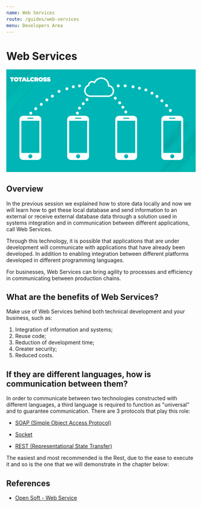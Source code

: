 ```yaml
---
name: Web Services
route: /guides/web-services
menu: Developers Area
---
```


# Web Services

![webservices](../.gitbook/assets/webservice.png)

## Overview

In the previous session we explained how to store data locally and now we will learn how to get these local database and send information to an external or receive external database data through a solution used in systems integration and in communication between different applications, call Web Services.

Through this technology, it is possible that applications that are under development will communicate with applications that have already been developed. In addition to enabling integration between different platforms developed in different programming languages.

For businesses, Web Services can bring agility to processes and efficiency in communicating between production chains.

## What are the benefits of Web Services?

Make use of Web Services behind both technical development and your business, such as:

1. Integration of information and systems;
2. Reuse code;
3. Reduction of development time;
4. Greater security;
5. Reduced costs.

## If they are different languages, how is communication between them?

In order to communicate between two technologies constructed with different languages, a third language is required to function as "universal" and to guarantee communication. There are 3 protocols that play this role:

- [SOAP \(Simple Object Access Protocol\)](../apis/soap.md)

<!-- {% page-ref page="../apis/soap.md" %} -->

- [Socket](../apis/socket.md)

<!-- {% page-ref page="../apis/socket.md" %} -->

- [REST \(Representational State Transfer\)](../apis/api-rest.md)

The easiest and most recommended is the Rest, due to the ease to execute it and so is the one that we will demonstrate in the chapter below:

<!-- {% page-ref page="../apis/api-rest.md" %} -->

## References

- [Open Soft - Web Service](https://www.opensoft.pt/web-service/)
